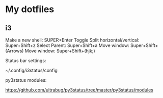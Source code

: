 # My dotfiles

## i3

Make a new shell: SUPER+Enter
Toggle Split horizontal/vertical: Super+Shift+z
Select Parent: Super+Shift+a
Move window: Super+Shift+(Arrows)
Move window: Super+Shift+(hjk;)

Status bar settings:

~/.config/i3status/config

py3status modules:

https://github.com/ultrabug/py3status/tree/master/py3status/modules


